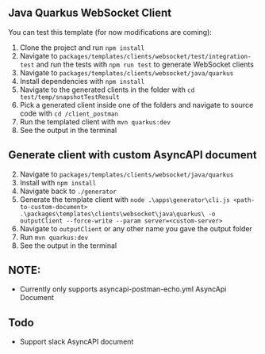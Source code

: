 
## Java Quarkus WebSocket Client

You can test this template (for now modifications are coming):
1. Clone the project and run `npm install`
2. Navigate to `packages/templates/clients/websocket/test/integration-test` and run the tests with `npm run test` to generate WebSocket clients
3. Navigate to `packages/templates/clients/websocket/java/quarkus`
4. Install dependencies with `npm install` 
5. Navigate to the generated clients in the folder with `cd test/temp/snapshotTestResult`
6. Pick a generated client inside one of the folders and navigate to source code with `cd /client_postman`
7. Run the templated client with `mvn quarkus:dev`
8. See the output in the terminal

## Generate client with custom AsyncAPI document

2. Navigate to `packages/templates/clients/websocket/java/quarkus`
3. Install with `npm install`
4. Navigate back to `./generator`
5. Generate the template client with `node .\apps\generator\cli.js <path-to-custom-document> .\packages\templates\clients\websocket\java\quarkus\ -o outputClient --force-write --param server=<custom-server>`
6. Navigate to `outputClient` or any other name you gave the output folder
7. Run `mvn quarkus:dev`
8. See the output in the terminal

## **NOTE:**
- Currently only supports asyncapi-postman-echo.yml AsyncApi Document

## Todo
- Support slack AsyncAPI document